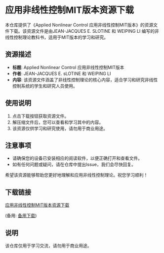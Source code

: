 # 应用非线性控制MIT版本资源下载

本仓库提供了《Applied Nonlinear Control 应用非线性控制MIT版本》的资源文件下载。该资源文件是由JEAN-JACQUES E. SLOTINE 和 WEIPING LI 编写的非线性控制理论教科书，适用于MIT版本的学习和研究。

## 资源描述

- **标题**: Applied Nonlinear Control 应用非线性控制MIT版本
- **作者**: JEAN-JACQUES E. sLOTINE 和 WEIPING LI
- **内容**: 该资源文件涵盖了非线性控制理论的核心内容，适合学习和研究非线性控制系统的学生和研究人员使用。

## 使用说明

1. 点击下载按钮获取资源文件。
2. 解压缩文件后，您可以查看和学习其中的内容。
3. 该资源仅供学习和研究使用，请勿用于商业用途。

## 注意事项

- 请确保您的设备已安装相应的阅读软件，以便正确打开和查看文件。
- 如有任何问题或疑问，请在仓库中提出Issue，我们会尽快回复。

希望该资源能够帮助您更好地理解和应用非线性控制理论。祝您学习顺利！

## 下载链接
[应用非线性控制MIT版本资源下载](https://pan.quark.cn/s/d9e9b796ff4d) 

(备用: [备用下载](https://pan.baidu.com/s/1zOVCunsFHabN72x3L3LSDA?pwd=1234))

## 说明

该仓库仅用于学习交流，请勿用于商业用途。
